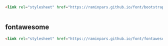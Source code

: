 ``` html
<link rel="stylesheet" href="https://raminpars.github.io/font/bootstrap/icon.css">
```

<img src="" >

## fontawesome

``` html
<link rel="stylesheet" href="https://raminpars.github.io/font/fontawesome/css/all.css">
```
